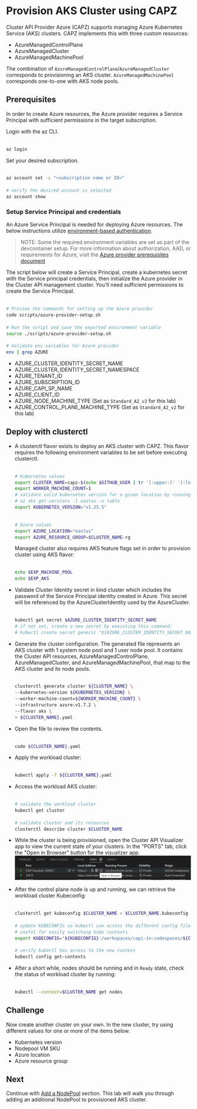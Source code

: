# Provision AKS Cluster using CAPZ

Cluster API Provider Azure (CAPZ) supports managing Azure Kubernetes Service (AKS) clusters. CAPZ implements this with three custom resources:

- AzureManagedControlPlane
- AzureManagedCluster
- AzureManagedMachinePool

The combination of `AzureManagedControlPlane`/`AzureManagedCluster` corresponds to provisioning an AKS cluster. `AzureManagedMachinePool` corresponds one-to-one with AKS node pools.

## Prerequisites

In order to create Azure resources, the Azure provider requires a Service Principal with sufficient permissions in the target subscription.

Login with the az CLI.

```bash

az login

```

Set your desired subscription.

```bash

az account set -s "<subscription name or ID>"

# verify the desired account is selected
az account show

```

### Setup Service Principal and credentials

An Azure Service Principal is needed for deploying Azure resources. The below instructions utilize [environment-based authentication](https://docs.microsoft.com/en-us/go/azure/azure-sdk-go-authorization#use-environment-based-authentication).

> NOTE: Some the required environment variables are set as part of the devcontainer setup. For more information about authorization, AAD, or requirements for Azure, visit the [Azure provider prerequisites document](https://capz.sigs.k8s.io/topics/getting-started.html#prerequisites)

The script below will create a Service Principal, create a kubernetes secret with the Service principal credentials, then initialize the Azure provider in the Cluster API management cluster.
You'll need sufficient permissions to create the Service Principal.

```bash

# Preview the commands for setting up the Azure provider
code scripts/azure-provider-setup.sh

# Run the script and save the exported environment variable
source ./scripts/azure-provider-setup.sh

# Validate env variables for Azure provider
env | grep AZURE

```

- AZURE_CLUSTER_IDENTITY_SECRET_NAME
- AZURE_CLUSTER_IDENTITY_SECRET_NAMESPACE
- AZURE_TENANT_ID
- AZURE_SUBSCRIPTION_ID
- AZURE_CAPI_SP_NAME
- AZURE_CLIENT_ID
- AZURE_NODE_MACHINE_TYPE (Set as `Standard_A2_v2` for this lab)
- AZURE_CONTROL_PLANE_MACHINE_TYPE (Set as `Standard_A2_v2` for this lab)

## Deploy with clusterctl

- A clusterctl flavor exists to deploy an AKS cluster with CAPZ. This flavor requires the following environment variables to be set before executing clusterctl.

  ```bash

  # Kubernetes values
  export CLUSTER_NAME=capz-$(echo $GITHUB_USER | tr '[:upper:]' '[:lower:]')-aks
  export WORKER_MACHINE_COUNT=1
  # validate valid kubernetes version for a given location by running
  # az aks get-versions -l eastus -o table
  export KUBERNETES_VERSION="v1.25.5"

  ```

  ```bash

  # Azure values
  export AZURE_LOCATION="eastus"
  export AZURE_RESOURCE_GROUP=$CLUSTER_NAME-rg

  ```

  Managed cluster also requires AKS feature flags set in order to provision cluster using AKS flavor:

  ```bash

  echo $EXP_MACHINE_POOL
  echo $EXP_AKS

  ```

- Validate Cluster Identity secret in kind cluster which includes the password of the Service Principal identity created in Azure. This secret will be referenced by the AzureClusterIdentity used by the AzureCluster.

  ```bash

  kubectl get secret $AZURE_CLUSTER_IDENTITY_SECRET_NAME
  # if not set, create a new secret by executing this command:
  # kubectl create secret generic "${AZURE_CLUSTER_IDENTITY_SECRET_NAME}" --from-literal=clientSecret="${AZURE_CLIENT_SECRET}" --namespace "${AZURE_CLUSTER_IDENTITY_SECRET_NAMESPACE}"

  ```

- Generate the cluster configuration. The generated file represents an AKS cluster with 1 system node pool and 1 user node pool. It contains the Cluster API resources, AzureManagedControlPlane, AzureManagedCluster, and AzureManagedMachinePool, that map to the AKS cluster and its node pools.

  ```bash

  clusterctl generate cluster ${CLUSTER_NAME} \
  --kubernetes-version ${KUBERNETES_VERSION} \
  --worker-machine-count=${WORKER_MACHINE_COUNT} \
  --infrastructure azure:v1.7.2 \
  --flavor aks \
  > ${CLUSTER_NAME}.yaml

  ```

- Open the file to review the contents.

  ```bash

  code ${CLUSTER_NAME}.yaml

  ```

- Apply the workload cluster:

  ```bash

  kubectl apply -f ${CLUSTER_NAME}.yaml

  ```

- Access the workload AKS cluster:

  ```bash

  # validate the workload cluster
  kubectl get cluster

  # validate cluster and its resources
  clusterctl describe cluster $CLUSTER_NAME

  ```

- While the cluster is being provisioned, open the Cluster API Visualizer app to view the current state of your clusters.
  In the "PORTS" tab, click the "Open in Browser" button for the visualizer app.
  ![Open Cluster API Visualizer](/images/open-capi-visualizer.png)

- After the control plane node is up and running, we can retrieve the workload cluster Kubeconfig:

  ```bash

  clusterctl get kubeconfig $CLUSTER_NAME > $CLUSTER_NAME.kubeconfig

  # update KUBECONFIG so kubectl can access the different config files.
  # useful for easily switching kube contexts
  export KUBECONFIG="${KUBECONFIG}:/workspaces/capi-in-codespaces/${CLUSTER_NAME}.kubeconfig"

  # verify kubectl has access to the new context
  kubectl config get-contexts

  ```

- After a short while, nodes should be running and in `Ready` state, check the status of workload cluster by running:

  ```bash

  kubectl --context=$CLUSTER_NAME get nodes

  ```

## Challenge

Now create another cluster on your own. In the new cluster, try using different values for one or more of the items below.

- Kubernetes version
- Nodepool VM SKU
- Azure location
- Azure resource group

## Next

Continue with [Add a NodePool](./2-add-nodepool.md) section. This lab will walk you through adding an additional NodePool to provisioned AKS cluster.
